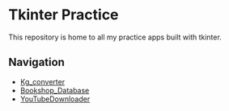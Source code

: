 # Tkinter Practice

This repository is home to all my practice apps built with tkinter.

## Navigation

- [Kg_converter](https://github.com/haelmj/Tkinter-Practice/tree/main/Kg_converter)
- [Bookshop_Database](https://github.com/haelmj/Tkinter-Practice/tree/main/Bookshop_Database)
- [YouTubeDownloader](https://github.com/haelmj/Tkinter-Practice/tree/main/YoutubeDownloader)